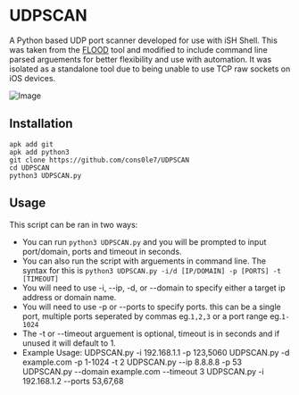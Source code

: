 # UDPSCAN
A Python based UDP port scanner developed for use with iSH Shell. This was taken from the [FLOOD](https://github.com/cons0le7/FLOOD) tool and modified to include command line parsed arguements for better flexibility and use with automation. It was isolated as a standalone tool due to being unable to use TCP raw sockets on iOS devices. 

![Image](https://github.com/user-attachments/assets/252fe3f9-800f-4853-bd56-b4e787014b28)

## Installation 
```
apk add git
apk add python3
git clone https://github.com/cons0le7/UDPSCAN
cd UDPSCAN
python3 UDPSCAN.py 
```

## Usage 
This script can be ran in two ways: 

- You can run `python3 UDPSCAN.py` and you will be prompted to input port/domain, ports and timeout in seconds.
- You can also run the script with arguements in command line. The syntax for this is `python3 UDPSCAN.py -i/d [IP/DOMAIN] -p [PORTS] -t [TIMEOUT] `
- You will need to use -i, --ip, -d, or --domain to specify either a target ip address or domain name.
- You will need to use -p or --ports to specify ports. this can be a single port, multiple ports seperated by commas eg.`1,2,3` or a port range eg.`1-1024`
- The -t or --timeout arguement is optional, timeout is in seconds and if unused it will default to 1.
- Example Usage:
UDPSCAN.py -i 192.168.1.1 -p 123,5060
UDPSCAN.py -d example.com -p 1-1024 -t 2
UDPSCAN.py --ip 8.8.8.8 -p 53
UDPSCAN.py --domain example.com --timeout 3
UDPSCAN.py -i 192.168.1.2 --ports 53,67,68

